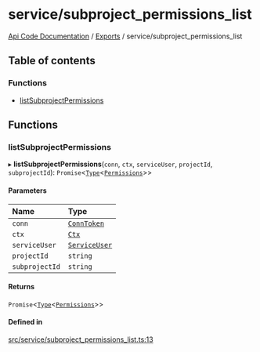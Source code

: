 # service/subproject\_permissions\_list
 
[Api Code Documentation](../README.md) / [Exports](../modules.md) / service/subproject\_permissions\_list

## Table of contents

### Functions

- [listSubprojectPermissions](service_subproject_permissions_list.md#listsubprojectpermissions)

## Functions

### listSubprojectPermissions

▸ **listSubprojectPermissions**(`conn`, `ctx`, `serviceUser`, `projectId`, `subprojectId`): `Promise`<[`Type`](result.md#type)<[`Permissions`](service_domain_permissions.md#permissions)\>\>

#### Parameters

| Name | Type |
| :------ | :------ |
| `conn` | [`ConnToken`](service_conn.md#conntoken) |
| `ctx` | [`Ctx`](../interfaces/lib_ctx.Ctx.md) |
| `serviceUser` | [`ServiceUser`](../interfaces/service_domain_organization_service_user.ServiceUser.md) |
| `projectId` | `string` |
| `subprojectId` | `string` |

#### Returns

`Promise`<[`Type`](result.md#type)<[`Permissions`](service_domain_permissions.md#permissions)\>\>

#### Defined in

[src/service/subproject_permissions_list.ts:13](https://github.com/openkfw/TruBudget/blob/0804644/api/src/service/subproject_permissions_list.ts#L13)
